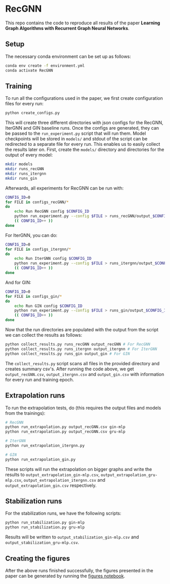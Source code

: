 # RecGNN
This repo contains the code to reproduce all results of the paper **Learning Graph Algorithms with Recurrent Graph Neural Networks**.

## Setup
The necessary conda environment can be set up as follows:
```bash
conda env create -f environment.yml
conda activate RecGNN
```
## Training
To run all the configurations used in the paper, we first create configuration files for every run:
```bash
python create_configs.py
```
This will create three different directories with json configs for the RecGNN, IterGNN and GIN baseline runs.
Once the configs are generated, they can be passed to the `run_experiment.py` script that will run them.
Model checkpoints will be stored in `models/` and stdout of the script can be redirected to a separate file for every run.
This enables us to easily collect the results later on.
First, create the `models/` directory and directories for the output of every model:
```bash
mkdir models
mkdir runs_recGNN
mkdir runs_itergnn
mkdir runs_gin
```
Afterwards, all experiments for RecGNN can be run with:
```bash
CONFIG_ID=0
for FILE in configs_recGNN/* 
do 
	echo Run RecGNN config $CONFIG_ID
	python run_experiment.py --config $FILE > runs_recGNN/output_$CONFIG_ID.out 
	(( CONFIG_ID++ ))
done
```
For IterGNN, you can do:
```bash
CONFIG_ID=0
for FILE in configs_itergnn/* 
do 
	echo Run IterGNN config $CONFIG_ID
	python run_experiment.py --config $FILE > runs_itergnn/output_$CONFIG_ID.out 
	(( CONFIG_ID++ ))
done

```
And for GIN:
```bash
CONFIG_ID=0
for FILE in configs_gin/* 
do 
	echo Run GIN config $CONFIG_ID
	python run_experiment.py --config $FILE > runs_gin/output_$CONFIG_ID.out 
	(( CONFIG_ID++ ))
done
```
Now that the run directories are populated with the output from the script we can collect the results as follows:
```bash
python collect_results.py runs_recGNN output_recGNN # For RecGNN
python collect_results.py runs_itergnn output_itergnn # For IterGNN
python collect_results.py runs_gin output_gin # For GIN
```
The `collect_results.py` script scans all files in the provided directory and creates summary csv's. After running the code above, we get `output_recGNN.csv`, `output_itergnn.csv` and `output_gin.csv` with information for every run and training epoch.

## Extrapolation runs
To run the extrapolation tests, do (this requires the output files and models from the trainings):
```bash
# RecGNN
python run_extrapolation.py output_recGNN.csv gin-mlp
python run_extrapolation.py output_recGNN.csv gru-mlp

# IterGNN
python run_extrapolation_itergnn.py

# GIN
python run_extrapolation_gin.py
```
These scripts will run the extrapolation on bigger graphs and write the results to `output_extrapolation_gin-mlp.csv`, `output_extrapolation_gru-mlp.csv`, `output_extrapolation_itergnn.csv` and `output_extrapolation_gin.csv` respectively.

## Stabilization runs
For the stabilization runs, we have the following scripts:
```bash
python run_stabilization.py gin-mlp
python run_stabilization.py gru-mlp
```
Results will be written to `output_stabilization_gin-mlp.csv` and `output_stabilization_gru-mlp.csv`.

## Creating the figures
After the above runs finished successfully, the figures presented in the paper can be generated by running the [figures notebook](Figures.ipynb).

